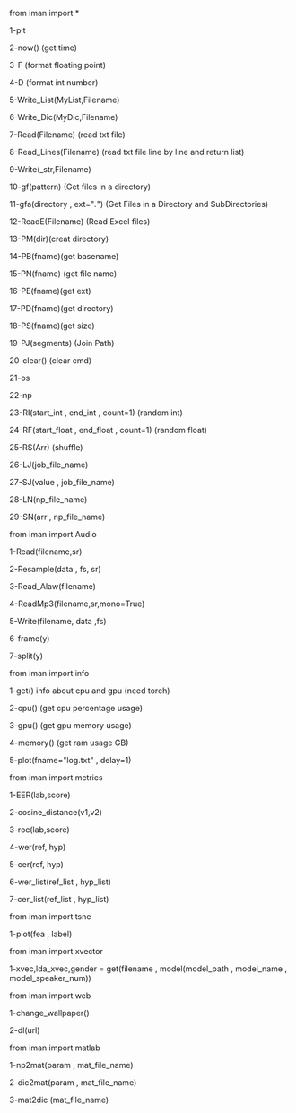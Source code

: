 from iman import * 

1-plt

2-now() (get time)

3-F (format floating point)

4-D (format int number)

5-Write_List(MyList,Filename)

6-Write_Dic(MyDic,Filename)

7-Read(Filename) (read txt file)

8-Read_Lines(Filename) (read txt file line by line and return list)

9-Write(_str,Filename)

10-gf(pattern) (Get files in a directory)

11-gfa(directory , ext="*.*") (Get Files in a Directory and SubDirectories)

12-ReadE(Filename) (Read Excel files)

13-PM(dir)(creat directory)

14-PB(fname)(get basename)

15-PN(fname) (get file name)

16-PE(fname)(get ext)

17-PD(fname)(get directory)

18-PS(fname)(get size)

19-PJ(segments) (Join Path)

20-clear() (clear cmd)

21-os

22-np

23-RI(start_int , end_int , count=1) (random int)

24-RF(start_float , end_float , count=1) (random float)

25-RS(Arr) (shuffle)

26-LJ(job_file_name)

27-SJ(value , job_file_name)

28-LN(np_file_name)

29-SN(arr , np_file_name)


from iman import Audio 

1-Read(filename,sr)

2-Resample(data , fs, sr)

3-Read_Alaw(filename)

4-ReadMp3(filename,sr,mono=True)

5-Write(filename, data ,fs)

6-frame(y)

7-split(y)


from iman import info 

1-get() info about cpu and gpu (need torch)

2-cpu() (get cpu percentage usage)

3-gpu() (get gpu memory usage) 

4-memory() (get ram usage GB)

5-plot(fname="log.txt" , delay=1)


from iman import metrics 

1-EER(lab,score)

2-cosine_distance(v1,v2)

3-roc(lab,score)

4-wer(ref, hyp)

5-cer(ref, hyp)

6-wer_list(ref_list , hyp_list)

7-cer_list(ref_list , hyp_list)


from iman import tsne 

1-plot(fea , label)


from iman import xvector 

1-xvec,lda_xvec,gender = get(filename , model(model_path , model_name , model_speaker_num))


from iman import web 

1-change_wallpaper()

2-dl(url)


from iman import matlab 

1-np2mat(param , mat_file_name)

2-dic2mat(param , mat_file_name)

3-mat2dic (mat_file_name)

